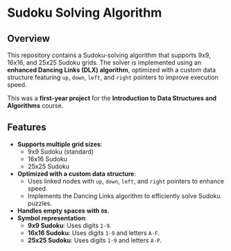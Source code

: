 # Sudoku Solving Algorithm

## Overview
This repository contains a Sudoku-solving algorithm that supports 9x9, 16x16, and 25x25 Sudoku grids. The solver is implemented using an **enhanced Dancing Links (DLX) algorithm**, optimized with a custom data structure featuring `up`, `down`, `left`, and `right` pointers to improve execution speed.

This was a **first-year project** for the **Introduction to Data Structures and Algorithms** course.

## Features
- **Supports multiple grid sizes**: 
  - 9x9 Sudoku (standard)
  - 16x16 Sudoku
  - 25x25 Sudoku
- **Optimized with a custom data structure**:
  - Uses linked nodes with `up`, `down`, `left`, and `right` pointers to enhance speed.
  - Implements the Dancing Links algorithm to efficiently solve Sudoku puzzles.
- **Handles empty spaces with `0`s**.
- **Symbol representation**:
  - **9x9 Sudoku**: Uses digits `1-9`.
  - **16x16 Sudoku**: Uses digits `1-9` and letters `A-F`.
  - **25x25 Sudoku**: Uses digits `1-9` and letters `A-P`.


